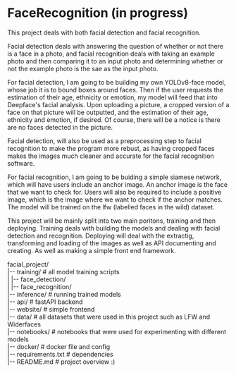 # FaceRecognition (in progress)

This project deals with both facial detection and facial recognition. 

Facial detection deals with answering the question of whether or not there is a face in a photo, and facial recognition deals with taking an example photo and then comparing it to an input photo and determining whether or not the example photo is the sae as the input photo. 

For facial detection, I am going to be building my own YOLOv8-face model, whose job it is to bound boxes around faces. Then if the user requests the estimation of their age, ethnicity or emotion, my model will feed that into Deepface's facial analysis. Upon uploading a picture, a cropped version of a face on that picture will be outputted, and the estimation of their age, ethnicity and emotion, if desired. Of course, there will be a notice is there are no faces detected in the picture.

Facial detection, will also be used as a preprocessing step to facial recognition to make the program more rebust, as having cropped faces makes the images much cleaner and accurate for the facial recognition software. 

For facial recognition, I am going to be buiding a simple siamese network, which will have users include an anchor image. An anchor image is the face that we want to check for. Users will also be required to include a positive image, which is the image where we want to check if the anchor matches. The model will be trained on the lfw (labelled faces in the wild) dataset.

This project will be mainly split into two main poritons, training and then deploying. Training deals with building the models and dealing with facial detection and recognition. Deploying will deal with the extractig, transforming and loading of the images as well as API documenting and creating. As well as making a simple front end framework.

facial_project/ <br>
|-- training/ # all model training scripts <br>
| |-- face_detection/ <br>
| |-- face_recognition/ <br>
|-- inference/ # running trained models <br>
|-- api/ # fastAPI backend <br> 
|-- website/ # simple frontend <br>
|-- data/ # all datasets that were used in this project such as LFW and Widerfaces <br>
|-- notebooks/ # notebooks that were used for experimenting with different models <br>
|-- docker/ # docker file and config <br>
|-- requirements.txt # dependencies <br>
|-- README.md # project overview :) <br>
